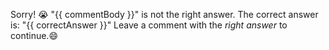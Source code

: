 Sorry! 😭 "{{ commentBody }}" is not the right answer. The correct answer is: "{{ correctAnswer }}" Leave a comment with the _right answer_ to continue.😄